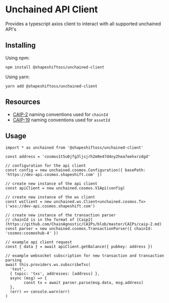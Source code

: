 # Unchained API Client

Provides a typescript axios client to interact with all supported unchained API's

## Installing

Using npm:

```
npm install @shapeshiftoss/unchained-client
```

Using yarn:

```
yarn add @shapeshiftoss/unchained-client
```

## Resources

- [CAIP-2](https://github.com/ChainAgnostic/CAIPs/blob/master/CAIPs/caip-2.md) naming conventions used for `chainId`
- [CAIP-19](https://github.com/ChainAgnostic/CAIPs/blob/master/CAIPs/caip-19.md) naming conventions used for `assetId`

## Usage

```
import * as unchained from '@shapeshiftoss/unchained-client'

const address = 'cosmos1t5u0jfg3ljsjrh2m9e47d4ny2hea7eehxrzdgd'

// configuration for the api client
const config = new unchained.cosmos.Configuration({ basePath: 'https://dev-api.cosmos.shapeshift.com' })

// create new instance of the api client
const apiClient = new unchained.cosmos.V1Api(config)

// create new instance of the ws client
const wsClient = new unchained.ws.Client<unchained.cosmos.Tx>('wss://dev-api.cosmos.shapeshift.com')

// create new instance of the transaction parser
// chainId is in the format of [Caip2](https://github.com/ChainAgnostic/CAIPs/blob/master/CAIPs/caip-2.md)
const parser = new unchained.cosmos.TransactionParser({ chainId: 'cosmos:cosmoshub-4' })

// example api client request
const { data } = await apiClient.getBalance({ pubkey: address })

// example websocket subscription for new transaction and transaction parsing
await this.providers.ws.subscribeTxs(
  'test',
  { topic: 'txs', addresses: [address] },
  async (msg) => {
        const tx = await parser.parse(msg.data, msg.address)
  },
  (err) => console.warn(err)
)
```
